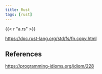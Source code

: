 ```yaml
---
title: Rust
tags: [rust]
---
```


{{< r "a.rs" >}}

<https://doc.rust-lang.org/std/fs/fn.copy.html>

## References

<https://programming-idioms.org/idiom/228>
